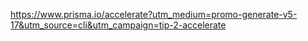 https://www.prisma.io/accelerate?utm_medium=promo-generate-v5-17&utm_source=cli&utm_campaign=tip-2-accelerate